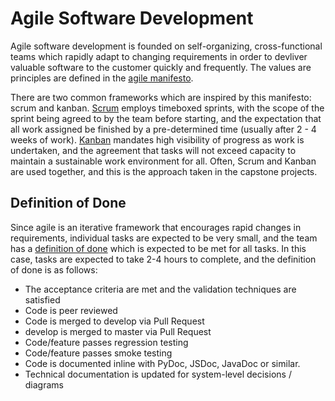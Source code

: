 # Agile Software Development

Agile software development is founded on self-organizing, cross-functional teams which rapidly adapt to changing requirements in order to devliver valuable software to the customer quickly and frequently.  The values are principles are defined in the [agile manifesto](./agile_manifesto.md).

There are two common frameworks which are inspired by this manifesto: scrum and kanban.  [Scrum](https://en.wikipedia.org/wiki/Scrum_(software_development)) employs timeboxed sprints, with the scope of the sprint being agreed to by the team before starting, and the expectation that all work assigned be finished by a pre-determined time (usually after 2 - 4 weeks of work).  [Kanban](https://en.wikipedia.org/wiki/Kanban_(development)) mandates high visibility of progress as work is undertaken, and the agreement that tasks will not exceed capacity to maintain a sustainable work environment for all.  Often, Scrum and Kanban are used together, and this is the approach taken in the capstone projects.

## Definition of Done

Since agile is an iterative framework that encourages rapid changes in requirements, individual tasks are expected to be very small, and the team has a [definition of done](https://www.productplan.com/agile-definition-of-done/) which is expected to be met for all tasks.  In this case, tasks are expected to take 2-4 hours to complete, and the definition of done is as follows:

- The acceptance criteria are met and the validation techniques are satisfied
- Code is peer reviewed
- Code is merged to develop via Pull Request
- develop is merged to master via Pull Request
- Code/feature passes regression testing
- Code/feature passes smoke testing
- Code is documented inline with PyDoc, JSDoc, JavaDoc or similar.
- Technical documentation is updated for system-level decisions / diagrams
